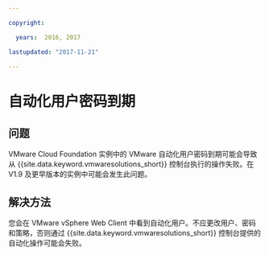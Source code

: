 ```yaml
---

copyright:

  years:  2016, 2017

lastupdated: "2017-11-21"

---
```


# 自动化用户密码到期

## 问题

VMware Cloud Foundation 实例中的 VMware 自动化用户密码到期可能会导致从 {{site.data.keyword.vmwaresolutions_short}} 控制台执行的操作失败。在 V1.9 及更早版本的实例中可能会发生此问题。

## 解决方法

您会在 VMware vSphere Web Client 中看到自动化用户。不应更改用户、密码和策略，否则通过 {{site.data.keyword.vmwaresolutions_short}} 控制台提供的自动化操作可能会失败。
